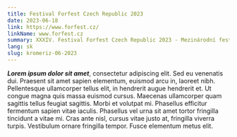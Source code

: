 ```yaml
---
title: Festival Forfest Czech Republic 2023
date: 2023-06-18
link: https://www.forfest.cz/
linkName: www.forfest.cz
summary: XXXIV. Festival Forfest Czech Republic 2023 - Mezinárodní festival současného umění s duchovním zaměřením, dňa 18.06.2023 odznie v Chráme sv. Mořice, Kroměříž - Ave verum corpus pre spev a organ, op. 34 č. 4, Fantázia III. (piccola) na sekvenciu „Veni Sancte spiritus“ pre organ, op. 65 a Oldřich Hemerka (1862 – 1946): Ave Maria pre spev a organ (arr. Jozef Podprocký) – svetová premiéra. Obsadenie: Zuzana Barochová - soprán, Ján Fic - organ.
lang: sk
slug: kromeriz-06-2023
---
```


 ***Lorem ipsum dolor sit amet***, consectetur adipiscing elit. Sed eu venenatis dui. Praesent sit amet sapien elementum, euismod arcu in, laoreet nibh. Pellentesque ullamcorper tellus elit, in hendrerit augue hendrerit et. Ut congue magna quis massa euismod cursus. Maecenas ullamcorper quam sagittis tellus feugiat sagittis. Morbi et volutpat mi. Phasellus efficitur fermentum sapien vitae iaculis. Phasellus vel urna sit amet tortor fringilla tincidunt a vitae mi. Cras ante nisl, cursus vitae justo at, fringilla viverra turpis. Vestibulum ornare fringilla tempor. Fusce elementum metus elit.
